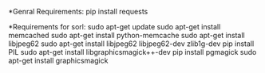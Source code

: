 *Genral Requirements: 
 pip install requests


*Requirements for sorl:
  sudo apt-get update
	sudo apt-get install memcached
	sudo apt-get install python-memcache
	sudo apt-get install libjpeg62
	sudo apt-get install libjpeg62 libjpeg62-dev zlib1g-dev
	pip install PIL
	sudo apt-get install libgraphicsmagick++-dev
	pip install pgmagick
	sudo apt-get install graphicsmagick
